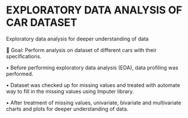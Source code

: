 # EXPLORATORY DATA ANALYSIS OF CAR DATASET
Exploratory data analysis for deeper understanding of data

 Goal: Perform analysis on dataset of different cars with their specifications.

• Before performing exploratory data analysis (EDA), data profiling was performed.

• Dataset was checked up for missing values and treated with automate way to fill in the missing values using Imputer library.

• After treatment of missing values, univariate, bivariate and multivariate charts and plots for deeper understanding of data.
